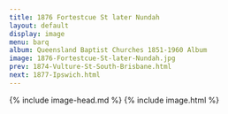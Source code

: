 ```yaml
---
title: 1876 Fortestcue St later Nundah
layout: default
display: image
menu: barq
album: Queensland Baptist Churches 1851-1960 Album
image: 1876-Fortestcue-St-later-Nundah.jpg
prev: 1874-Vulture-St-South-Brisbane.html
next: 1877-Ipswich.html
---
```

{% include image-head.md %}
{% include image.html %}